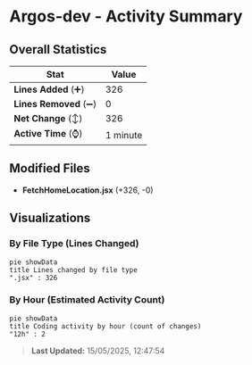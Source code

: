 # Argos-dev - Activity Summary 

## Overall Statistics

| Stat                   | Value                                                             |
| ---------------------- | ----------------------------------------------------------------- |
| **Lines Added** (➕)   | 326                                          |
| **Lines Removed** (➖) | 0                                        |
| **Net Change** (↕)    | 326                |
| **Active Time** (⌚)   | 1 minute |


## Modified Files
- **FetchHomeLocation.jsx** (+326, -0)

## Visualizations

### By File Type (Lines Changed)

```mermaid
pie showData
title Lines changed by file type
".jsx" : 326
```

### By Hour (Estimated Activity Count)

```mermaid
pie showData
title Coding activity by hour (count of changes)
"12h" : 2
```


> **Last Updated:** 15/05/2025, 12:47:54